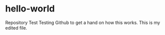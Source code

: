 # hello-world
Repository Test
Testing Github to get a hand on how this works. This is my edited file.
